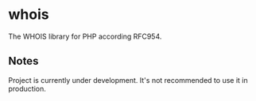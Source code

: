 whois
=====

The WHOIS library for PHP according RFC954.

Notes
-----
Project is currently under development. It's not recommended to use it in production.